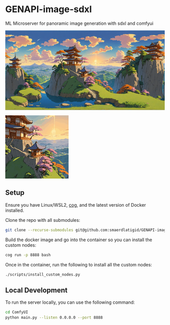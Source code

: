 # GENAPI-image-sdxl
ML Microserver for panoramic image generation with sdxl and comfyui

![](animation_frames/test_1.webp)

![](animation_frames/animation.gif)

## Setup

Ensure you have Linux/WSL2, [cog](https://github.com/replicate/cog/blob/main/docs/wsl2/wsl2.md), and the latest version of Docker installed.

Clone the repo with all submodules:

```bash
git clone --recurse-submodules git@github.com:smaerdlatigid/GENAPI-image-sdxl.git
```

Build the docker image and go into the container so you can install the custom nodes:

```bash
cog run -p 8888 bash
```

Once in the container, run the following to install all the custom nodes:

```sh
./scripts/install_custom_nodes.py
```

## Local Development

To run the server locally, you can use the following command:

```bash
cd ComfyUI
python main.py --listen 0.0.0.0 --port 8888
```

